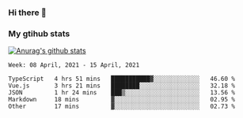 ### Hi there 👋

### My gtihub stats

[![Anurag's github stats](https://github-readme-stats.vercel.app/api?username=gaozhidong)](https://github.com/gaozhidong/github-readme-stats)

<!--START_SECTION:waka-->
```text
Week: 08 April, 2021 - 15 April, 2021

TypeScript   4 hrs 51 mins   ███████████▓░░░░░░░░░░░░░   46.60 % 
Vue.js       3 hrs 21 mins   ████████░░░░░░░░░░░░░░░░░   32.18 % 
JSON         1 hr 24 mins    ███▒░░░░░░░░░░░░░░░░░░░░░   13.56 % 
Markdown     18 mins         ▓░░░░░░░░░░░░░░░░░░░░░░░░   02.95 % 
Other        17 mins         ▓░░░░░░░░░░░░░░░░░░░░░░░░   02.73 % 
```
<!--END_SECTION:waka-->